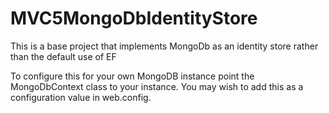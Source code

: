 # MVC5MongoDbIdentityStore
This is a base project that implements MongoDb as an identity store rather than the default use of EF

To configure this for your own MongoDB instance point the MongoDbContext class to your instance. You may wish to add this as a 
configuration value in web.config.

